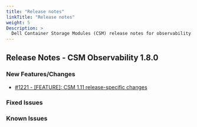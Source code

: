 ```yaml
---
title: "Release notes"
linkTitle: "Release notes"
weight: 5
Description: >
  Dell Container Storage Modules (CSM) release notes for observability
---
```


## Release Notes - CSM Observability 1.8.0












### New Features/Changes

- [#1221 - [FEATURE]: CSM 1.11 release-specific changes](https://github.com/dell/csm/issues/1221)

### Fixed Issues


### Known Issues
